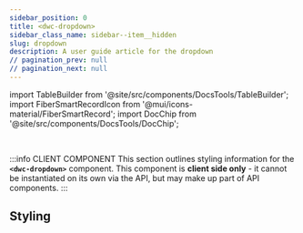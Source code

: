 ```yaml
---
sidebar_position: 0
title: <dwc-dropdown>
sidebar_class_name: sidebar--item__hidden
slug: dropdown
description: A user guide article for the dropdown
// pagination_prev: null
// pagination_next: null
---
```


import TableBuilder from '@site/src/components/DocsTools/TableBuilder';
import FiberSmartRecordIcon from '@mui/icons-material/FiberSmartRecord';
import DocChip from '@site/src/components/DocsTools/DocChip';

<DocChip chip='shadow' />

<br />

:::info CLIENT COMPONENT
This section outlines styling information for the **`<dwc-dropdown>`** component. This component is **client side only** - it cannot be instantiated on its own via the API, but may make up part of API components.
:::

## Styling

<TableBuilder name="dwc-dropdown" noFilter />

